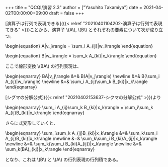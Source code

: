 +++
title = "QCQI/演習 2.3"
author = ["Yasuhito Takamiya"]
date = 2021-04-02T00:00:00+09:00
draft = false
+++

[演算子は行列で表現できる]({{< relref "20210401104202-演算子は行列て表現てきる" >}})ことから、演算子 \\(A\\), \\(B\\) とそれぞれの要素について次が成り立つ。

\begin{equation}
  A|v\_j\rangle = \sum\_i A\_{ij}|w\_i\rangle
\end{equation}

\begin{equation}
  B|w\_i\rangle = \sum\_k A\_{ki}|x\_k\rangle
\end{equation}

ここで線形変換 \\(BA\\) の行列表現は、

\begin{eqnarray}
  BA|v\_j\rangle &=& B(A|v\_j\rangle) \newline
                &=& B(\sum\_i A\_{ij}|w\_i\rangle) \newline
                &=& \sum\_i A\_{ij}\sum\_k B\_{ki}|x\_k\rangle
\end{eqnarray}

[シグマの分解公式]({{< relref "20210402153637-シクマの分解公式" >}})より

\begin{eqnarray}
  \sum\_i A\_{ij}\sum\_k B\_{ki}|x\_k\rangle = \sum\_i\sum\_k A\_{ij}B\_{ki}|x\_k\rangle
\end{eqnarray}

さらに式変形していくと、

\begin{eqnarray}
  \sum\_i\sum\_k A\_{ij}B\_{ki}|x\_k\rangle &=& \sum\_k\sum\_i A\_{ij}B\_{ki}|x\_k\rangle \newline
    &=& \sum\_k\sum\_i B\_{ki}A\_{ij}|x\_k\rangle \newline
    &=& \sum\_k(\sum\_i B\_{ki}A\_{ij})|x\_k\rangle \newline
    &=& \sum\_k(BA)\_{kj}|x\_k\rangle
\end{eqnarray}

となり、これは \\(B\\) と \\(A\\) の行列表現の行列積である。
